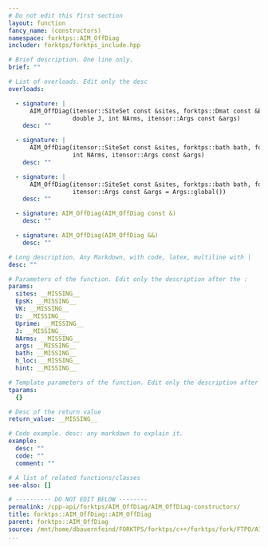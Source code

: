 ```yaml
---
# Do not edit this first section
layout: function
fancy_name: (constructors)
namespace: forktps::AIM_OffDiag
includer: forktps/forktps_include.hpp

# Brief description. One line only.
brief: ""

# List of overloads. Edit only the desc
overloads:

  - signature: |
      AIM_OffDiag(itensor::SiteSet const &sites, forktps::Dmat const &EpsK, forktps::Cmat const &VK, double U, double Uprime,
                  double J, int NArms, itensor::Args const &args)
    desc: ""

  - signature: |
      AIM_OffDiag(itensor::SiteSet const &sites, forktps::bath bath, forktps::hloc h_loc, double U, double Uprime, double J,
                  int NArms, itensor::Args const &args)
    desc: ""

  - signature: |
      AIM_OffDiag(itensor::SiteSet const &sites, forktps::bath bath, forktps::hloc h_loc, forktps::H_int hint,
                  itensor::Args const &args = Args::global())
    desc: ""

  - signature: AIM_OffDiag(AIM_OffDiag const &)
    desc: ""

  - signature: AIM_OffDiag(AIM_OffDiag &&)
    desc: ""

# Long description. Any Markdown, with code, latex, multiline with |
desc: ""

# Parameters of the function. Edit only the description after the :
params:
  sites: __MISSING__
  EpsK: __MISSING__
  VK: __MISSING__
  U: __MISSING__
  Uprime: __MISSING__
  J: __MISSING__
  NArms: __MISSING__
  args: __MISSING__
  bath: __MISSING__
  h_loc: __MISSING__
  hint: __MISSING__

# Template parameters of the function. Edit only the description after the :
tparams:
  {}

# Desc of the return value
return_value: __MISSING__

# Code example. desc: any markdown to explain it.
example:
  desc: ""
  code: ""
  comment: ""

# A list of related functions/classes
see-also: []

# ---------- DO NOT EDIT BELOW --------
permalink: /cpp-api/forktps/AIM_OffDiag/AIM_OffDiag-constructors/
title: forktps::AIM_OffDiag::AIM_OffDiag
parent: forktps::AIM_OffDiag
source: /mnt/home/dbauernfeind/FORKTPS/forktps/c++/forktps/fork/FTPO/AIM_OffDiag.hpp
...
```


